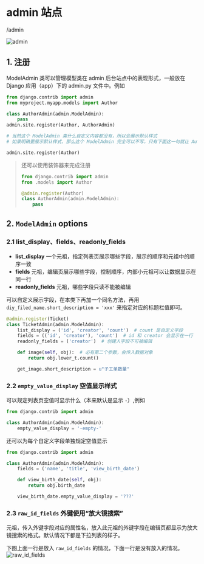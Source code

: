 # admin 站点

/admin

![admin](images/admin.png)

## 1. 注册

ModelAdmin 类可以管理模型类在 admin 后台站点中的表现形式，一般放在 Django 应用（app）下的 admin.py 文件中。例如

```py
from django.contrib import admin
from myproject.myapp.models import Author

class AuthorAdmin(admin.ModelAdmin):
    pass
admin.site.register(Author, AuthorAdmin)

# 当然这个 ModelAdmin 类什么自定义内容都没有，所以会展示默认样式
# 如果明确要展示默认样式，那么这个 ModelAdmin 完全可以不写，只有下面这一句就让 Author 模型类注册成功了，就会在 admin 站点中显示

admin.site.register(Author)
```

> 还可以使用装饰器来完成注册
>
> ```py
> from django.contrib import admin
> from .models import Author
>
> @admin.register(Author)
> class AuthorAdmin(admin.ModelAdmin):
>     pass
> ```

## 2. `ModelAdmin` options

### 2.1 list_display、fields、readonly_fields

- **list_display** 一个元祖，指定列表页展示哪些字段，展示的顺序和元祖中的顺序一致
- **fields** 元祖，编辑页展示哪些字段，控制顺序，内部小元祖可以让数据显示在同一行
- **readonly_fields** 元祖，哪些字段只读不能被编辑

可以自定义展示字段，在本类下再加一个同名方法，再用  `diy_filed_name.short_description = 'xxx'` 来指定对应的标题栏值即可。

```py
@admin.register(Ticket)
class TicketAdmin(admin.ModelAdmin):
    list_display = ('id', 'creator', 'count')  # count 是自定义字段
    fields = (('id', 'creator'), 'count')  # id 和 creator 会显示在一行
    readonly_fields = ('creator')  # 创建人字段不可被编辑

    def image(self, obj):  # 必有第二个参数，会传入数据对象
        return obj.lower_t.count()

    get_image.short_description = u"子工单数量"
```

### 2.2 `empty_value_display` 空值显示样式

可以规定列表页空值时显示什么（本来默认是显示 `-`）,例如

```py
from django.contrib import admin

class AuthorAdmin(admin.ModelAdmin):
    empty_value_display = '-empty-'
```

还可以为每个自定义字段单独规定空值显示

```py
from django.contrib import admin

class AuthorAdmin(admin.ModelAdmin):
    fields = ('name', 'title', 'view_birth_date')

    def view_birth_date(self, obj):
        return obj.birth_date

    view_birth_date.empty_value_display = '???'
```

### 2.3 `raw_id_fields` 外键使用“放大镜搜索”

元祖，传入外键字段对应的属性名，放入此元祖的外键字段在编辑页都显示为放大镜搜索的格式。默认情况下都是下拉列表的样子。

下图上面一行是放入 `raw_id_fields` 的情况，下面一行是没有放入的情况。
![raw_id_fields](images/raw_id_fields.png)